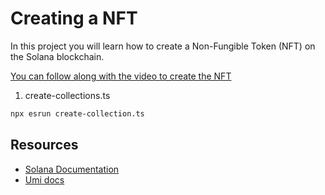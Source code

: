 # Creating a NFT

In this project you will learn how to create a Non-Fungible Token (NFT) on the Solana blockchain.

[You can follow along with the video to create the NFT](https://www.youtube.com/watch?v=amAq-WHAFs8&t=13752s)

1. create-collections.ts
```bash
npx esrun create-collection.ts
```

## Resources

- [Solana Documentation](https://solana.com/docs)
- [Umi docs](https://developers.metaplex.com/umi/getting-started)